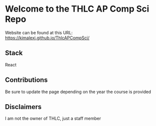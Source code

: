 # Welcome to the THLC AP Comp Sci Repo

Website can be found at this URL: https://kimalexj.github.io/ThlcAPCompSci/

## Stack
React

## Contributions
Be sure to update the page depending on the year the course is provided


## Disclaimers
I am not the owner of THLC, just a staff member
